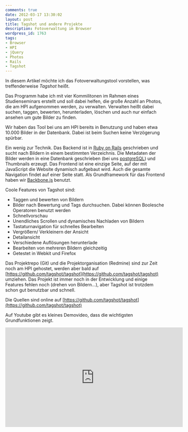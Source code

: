 ```yaml
---
comments: true
date: 2012-03-17 13:30:02
layout: post
title: Tagshot und andere Projekte
description: Fotoverwaltung im Browser
wordpress_id: 1763
tags:
- Browser
- HPI
- jQuery
- Photos
- Rails
- Tagshot
---
```


In diesem Artikel möchte ich das Fotoverwaltungstool vorstellen, was treffenderweise _Tagshot_ heißt.

Das Programm habe ich mit vier Kommilitonen im Rahmen eines Studienseminars erstellt und soll dabei helfen, die große Anzahl an Photos, die am HPI aufgenommen werden, zu verwalten. Verwalten heißt dabei suchen, taggen, bewerten, herunterladen, löschen und auch nur einfach ansehen um gute Bilder zu finden.

Wir haben das Tool bei uns am HPI bereits in Benutzung und haben etwa 10.000 Bilder in der Datenbank. Dabei ist beim Suchen keine Verzögerung spürbar.

Ein wenig zur Technik. Das Backend ist in [Ruby on Rails](http://rubyonrails.org/) geschrieben und sucht nach Bildern in einem bestimmten Verzeichnis. Die Metadaten der Bilder werden in eine Datenbank geschrieben (bei uns [postgreSQL](http://www.postgresql.org/)) und Thumbnails erzeugt. Das Frontend ist eine einzige Seite, auf der mit JavaScript die Website dynamisch aufgebaut wird. Auch die gesamte Navigation findet auf einer Seite statt. Als Grundframework für das Frontend haben wir [Backbone.js](http://documentcloud.github.com/backbone/) benutzt.

Coole Features von Tagshot sind:

  * Taggen und bewerten von Bildern
  * Bilder nach Bewertung und Tags durchsuchen. Dabei können Boolesche Operatoren benutzt werden
  * Schnellvorschau
  * Unendliches Scrollen und dynamisches Nachladen von Bildern
  * Tastaturnavigation für schnelles Bearbeiten
  * Vergrößern/ Verkleinern der Ansicht
  * Detailansicht
  * Verschiedene Auflösungen herunterlade
  * Bearbeiten von mehreren Bildern gleichzeitig
  * Getestet in Webkit und Firefox


Das Projektrepo (Git) und die Projektorganisation (Redmine) sind zur Zeit noch am HPI gehostet, werden aber bald auf [https://github.com/tagshot/tagshot](https://github.com/tagshot/tagshot) umziehen. Das Projekt ist immer noch in der Entwicklung und einige Features fehlen noch (drehen von Bildern...), aber Tagshot ist trotzdem schon gut benutzbar und schnell.

<update>Die Quellen sind online auf [https://github.com/tagshot/tagshot](https://github.com/tagshot/tagshot)</update>

Auf Youtube gibt es kleines Demovideo, dass die wichtigsten Grundfunktionen zeigt.

<iframe width="560" height="315" src="https://www.youtube-nocookie.com/embed/nB3fcDLNk8g" frameborder="0" allowfullscreen></iframe>

